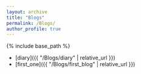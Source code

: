 ```yaml
---
layout: archive
title: "Blogs"
permalink: /Blogs/
author_profile: true
---
```

{% include base_path %}

- [diary]({{ "/Blogs/diary" | relative_url }})
- [first_one]({{ "/Blogs/first_blog" | relative_url }})